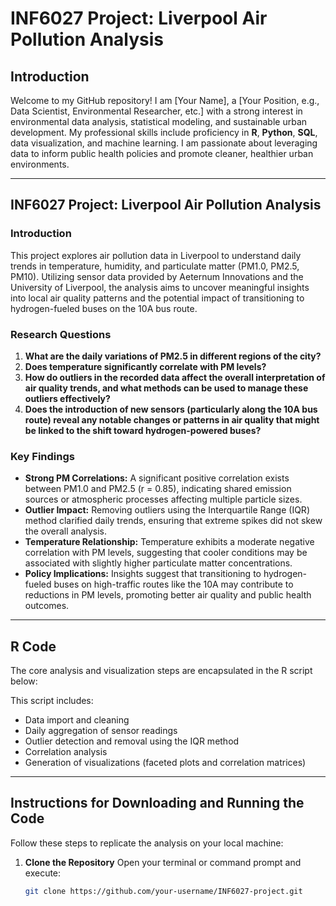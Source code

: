 # INF6027 Project: Liverpool Air Pollution Analysis

## Introduction
Welcome to my GitHub repository! I am [Your Name], a [Your Position, e.g., Data Scientist, Environmental Researcher, etc.] with a strong interest in environmental data analysis, statistical modeling, and sustainable urban development. My professional skills include proficiency in **R**, **Python**, **SQL**, data visualization, and machine learning. I am passionate about leveraging data to inform public health policies and promote cleaner, healthier urban environments.

---

## INF6027 Project: Liverpool Air Pollution Analysis

### Introduction
This project explores air pollution data in Liverpool to understand daily trends in temperature, humidity, and particulate matter (PM1.0, PM2.5, PM10). Utilizing sensor data provided by Aeternum Innovations and the University of Liverpool, the analysis aims to uncover meaningful insights into local air quality patterns and the potential impact of transitioning to hydrogen-fueled buses on the 10A bus route.

### Research Questions
1. **What are the daily variations of PM2.5 in different regions of the city?**
2. **Does temperature significantly correlate with PM levels?**
3. **How do outliers in the recorded data affect the overall interpretation of air quality trends, and what methods can be used to manage these outliers effectively?**
4. **Does the introduction of new sensors (particularly along the 10A bus route) reveal any notable changes or patterns in air quality that might be linked to the shift toward hydrogen-powered buses?**

### Key Findings
- **Strong PM Correlations:** A significant positive correlation exists between PM1.0 and PM2.5 (r = 0.85), indicating shared emission sources or atmospheric processes affecting multiple particle sizes.
- **Outlier Impact:** Removing outliers using the Interquartile Range (IQR) method clarified daily trends, ensuring that extreme spikes did not skew the overall analysis.
- **Temperature Relationship:** Temperature exhibits a moderate negative correlation with PM levels, suggesting that cooler conditions may be associated with slightly higher particulate matter concentrations.
- **Policy Implications:** Insights suggest that transitioning to hydrogen-fueled buses on high-traffic routes like the 10A may contribute to reductions in PM levels, promoting better air quality and public health outcomes.

---

## R Code

The core analysis and visualization steps are encapsulated in the R script below:


This script includes:
- Data import and cleaning
- Daily aggregation of sensor readings
- Outlier detection and removal using the IQR method
- Correlation analysis
- Generation of visualizations (faceted plots and correlation matrices)

---

## Instructions for Downloading and Running the Code

Follow these steps to replicate the analysis on your local machine:

1. **Clone the Repository**
   Open your terminal or command prompt and execute:
   ```bash
   git clone https://github.com/your-username/INF6027-project.git
